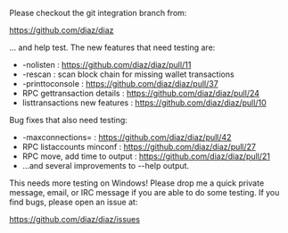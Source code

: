 Please checkout the git integration branch from:

https://github.com/diaz/diaz

... and help test.  The new features that need testing are:

* -nolisten : https://github.com/diaz/diaz/pull/11
* -rescan : scan block chain for missing wallet transactions
* -printtoconsole : https://github.com/diaz/diaz/pull/37
* RPC gettransaction details : https://github.com/diaz/diaz/pull/24
* listtransactions new features : https://github.com/diaz/diaz/pull/10

Bug fixes that also need testing:

* -maxconnections= : https://github.com/diaz/diaz/pull/42
* RPC listaccounts minconf : https://github.com/diaz/diaz/pull/27
* RPC move, add time to output : https://github.com/diaz/diaz/pull/21
* ...and several improvements to --help output.

This needs more testing on Windows!  Please drop me a quick private message, email, or IRC message if you are able to do some testing.  If you find bugs, please open an issue at:

https://github.com/diaz/diaz/issues
